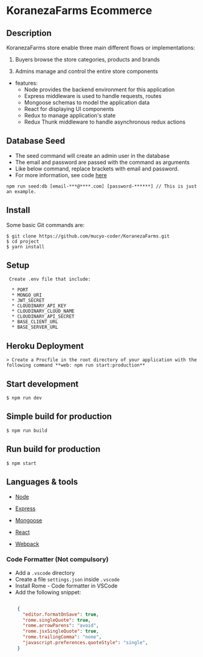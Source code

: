 # KoranezaFarms Ecommerce

## Description

KoranezaFarms store enable three main different flows or implementations:

1. Buyers browse the store categories, products and brands
<!-- 2. Sellers or Merchants manage their own brand component -->
3. Admins manage and control the entire store components 


* features:
  * Node provides the backend environment for this application
  * Express middleware is used to handle requests, routes
  * Mongoose schemas to model the application data
  * React for displaying UI components
  * Redux to manage application's state
  * Redux Thunk middleware to handle asynchronous redux actions


## Database Seed

* The seed command will create an admin user in the database
* The email and password are passed with the command as arguments
* Like below command, replace brackets with email and password. 
* For more information, see code [here](server/utils/seed.js)

```
npm run seed:db [email-***@****.com] [password-******] // This is just an example.
```

<!-- ## Demo

This application is deployed on Heroku. Please check it out :smile: [here](https://mern-store-80202.herokuapp.com/).

See admin dashboard [demo](https://mernstore-bucket.s3.us-east-2.amazonaws.com/admin.mp4) -->

## Install

Some basic Git commands are:

```
$ git clone https://github.com/mucyo-coder/KoranezaFarms.git
$ cd project
$ yarn install
```

## Setup

```
 Create .env file that include:

  * PORT
  * MONGO_URI
  * JWT_SECRET
  * CLOUDINARY_API_KEY
  * CLOUDINARY_CLOUD_NAME
  * CLOUDINARY_API_SECRET
  * BASE_CLIENT_URL
  * BASE_SERVER_URL
```

## Heroku Deployment

```
> Create a Procfile in the root directory of your application with the following command **web: npm run start:production**
```

## Start development

```
$ npm run dev
```

## Simple build for production

```
$ npm run build
```

## Run build for production

```
$ npm start
```


## Languages & tools

- [Node](https://nodejs.org/en/)

- [Express](https://expressjs.com/)

- [Mongoose](https://mongoosejs.com/)

- [React](https://reactjs.org/)

- [Webpack](https://webpack.js.org/)


### Code Formatter (Not compulsory)

- Add a `.vscode` directory
- Create a file `settings.json` inside `.vscode`
- Install Rome - Code formatter in VSCode
- Add the following snippet:  

```json

    {
      "editor.formatOnSave": true,
      "rome.singleQuote": true,
      "rome.arrowParens": "avoid",
      "rome.jsxSingleQuote": true,
      "rome.trailingComma": "none",
      "javascript.preferences.quoteStyle": "single",
    }

```

